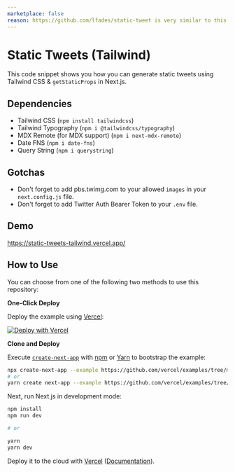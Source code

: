 ```yaml
---
marketplace: false
reason: https://github.com/lfades/static-tweet is very similar to this one
---
```


# Static Tweets (Tailwind)

This code snippet shows you how you can generate static tweets using Tailwind CSS & `getStaticProps` in Next.js.

## Dependencies

- Tailwind CSS (`npm install tailwindcss`)
- Tailwind Typography (`npm i @tailwindcss/typography`)
- MDX Remote (for MDX support) (`npm i next-mdx-remote`)
- Date FNS (`npm i date-fns`)
- Query String (`npm i querystring`)

## Gotchas

- Don't forget to add pbs.twimg.com to your allowed `images` in your `next.config.js` file.
- Don't forget to add Twitter Auth Bearer Token to your `.env` file.

## Demo

https://static-tweets-tailwind.vercel.app/

## How to Use

You can choose from one of the following two methods to use this repository:

**One-Click Deploy**

Deploy the example using [Vercel](https://vercel.com?utm_source=github&utm_medium=readme&utm_campaign=platforms-eap):

[![Deploy with Vercel](https://vercel.com/button)](https://vercel.com/new/clone?repository-url=https://github.com/vercel/examples/tree/main/solutions/static-tweets-tailwind&project-name=static-tweets-tailwind&repository-name=static-tweets-tailwind)

**Clone and Deploy**

Execute [`create-next-app`](https://github.com/vercel/next.js/tree/canary/packages/create-next-app) with [npm](https://docs.npmjs.com/cli/init) or [Yarn](https://yarnpkg.com/lang/en/docs/cli/create/) to bootstrap the example:

```bash
npx create-next-app --example https://github.com/vercel/examples/tree/main/solutions/static-tweets-tailwind static-tweets-tailwind
# or
yarn create next-app --example https://github.com/vercel/examples/tree/main/solutions/static-tweets-tailwind static-tweets-tailwind
```

Next, run Next.js in development mode:

```bash
npm install
npm run dev

# or

yarn
yarn dev
```

Deploy it to the cloud with [Vercel](https://vercel.com/new?utm_source=github&utm_medium=readme&utm_campaign=platforms-eap) ([Documentation](https://nextjs.org/docs/deployment)).
